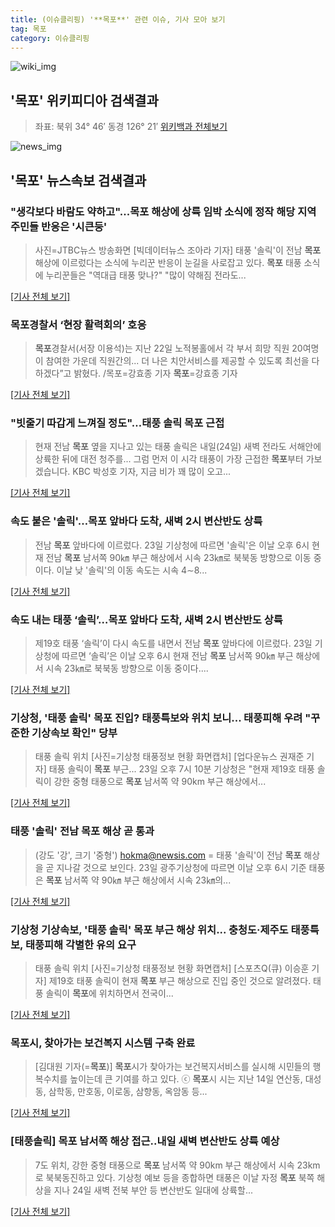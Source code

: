 ```yaml
---
title: (이슈클리핑) '**목포**' 관련 이슈, 기사 모아 보기
tag: 목포
category: 이슈클리핑
---
```

![wiki_img](https://user-images.githubusercontent.com/42597476/44503234-41136a80-a6d0-11e8-9071-6fc6418eafe4.png)
## **'**목포**'** 위키피디아 검색결과
>좌표: 북위 34° 46′ 동경 126° 21′
<a href="https://ko.wikipedia.org/wiki/목포" target="_blank">위키백과 전체보기</a>

![news_img](https://user-images.githubusercontent.com/42597476/44507050-1206f400-a6e4-11e8-8d98-7ffbfebb353f.png)

## **'**목포**'** 뉴스속보 검색결과
### "생각보다 바람도 약하고"...**목포** 해상에 상륙 임박 소식에 정작 해당 지역 주민들 반응은 '시큰둥'

>사진=JTBC뉴스 방송화면 [빅데이터뉴스 조아라 기자] 태풍 '솔릭'이 전남 **목포** 해상에 이르렀다는 소식에 누리꾼 반응이 눈길을 사로잡고 있다. **목포** 태풍 소식에 누리꾼들은 "역대급 태풍 맞나?" "많이 약해짐 전라도...

[[기사 전체 보기]](http://www.thebigdata.co.kr/view.php?ud=201808232014115895c2f6b121bc_23)

### **목포**경찰서 ‘현장 활력회의’ 호응

>**목포**경찰서(서장 이용석)는 지난 22일 노적봉홀에서 각 부서 희망 직원 20여명이 참여한 가운데 직원간의... 더 나은 치안서비스를 제공할 수 있도록 최선을 다하겠다”고 밝혔다. /목포=강효종 기자 **목포**=강효종 기자

[[기사 전체 보기]](http://www.kjdaily.com/read.php3?aid=1535017831446653062)

### "빗줄기 따갑게 느껴질 정도"…태풍 솔릭 **목포** 근접

>현재 전남 **목포** 옆을 지나고 있는 태풍 솔릭은 내일(24일) 새벽 전라도 서해안에 상륙한 뒤에 대전 청주를... 그럼 먼저 이 시각 태풍이 가장 근접한 **목포**부터 가보겠습니다. KBC 박성호 기자, 지금 비가 꽤 많이 오고...

[[기사 전체 보기]](https://news.sbs.co.kr/news/endPage.do?news_id=N1004903232&plink=ORI&cooper=NAVER)

### 속도 붙은 '솔릭'…**목포** 앞바다 도착, 새벽 2시 변산반도 상륙

>전남 **목포** 앞바다에 이르렀다. 23일 기상청에 따르면 '솔릭'은 이날 오후 6시 현재 전남 **목포** 남서쪽 90㎞ 부근 해상에서 시속 23㎞로 북북동 방향으로 이동 중이다. 이날 낮 '솔릭'의 이동 속도는 시속 4∼8...

[[기사 전체 보기]](http://app.yonhapnews.co.kr/YNA/Basic/SNS/r.aspx?c=AKR20180823169100004&did=1195m)

### 속도 내는 태풍 ‘솔릭’…**목포** 앞바다 도착, 새벽 2시 변산반도 상륙

>제19호 태풍 ‘솔릭’이 다시 속도를 내면서 전남 **목포** 앞바다에 이르렀다. 23일 기상청에 따르면 ‘솔릭’은 이날 오후 6시 현재 전남 **목포** 남서쪽 90㎞ 부근 해상에서 시속 23㎞로 북북동 방향으로 이동 중이다....

[[기사 전체 보기]](http://sports.khan.co.kr/news/sk_index.html?art_id=201808232010003&sec_id=560101&pt=nv)

### 기상청, '태풍 솔릭' **목포** 진입? 태풍특보와 위치 보니... 태풍피해 우려 "꾸준한 기상속보 확인" 당부

>태풍 솔릭 위치 [사진=기상청 태풍정보 현황 화면캡처] [업다운뉴스 권재준 기자] 태풍 솔릭이 **목포** 부근... 23일 오후 7시 10분 기상청은 "현재 제19호 태풍 솔릭이 강한 중형 태풍으로 **목포** 남서쪽 약 90km 부근 해상에서...

[[기사 전체 보기]](http://www.updownnews.co.kr/news/articleView.html?idxno=96055)

### 태풍 '솔릭' 전남 **목포** 해상 곧 통과

>(강도 '강', 크기 '중형') hokma@newsis.com = 태풍 '솔릭'이 전남 **목포** 해상을 곧 지나갈 것으로 보인다. 23일 광주기상청에 따르면 이날 오후 6시 기준 태풍은 **목포** 남서쪽 약 90㎞ 부근 해상에서 시속 23㎞의...

[[기사 전체 보기]](http://www.newsis.com/view/?id=NISX20180823_0000398796&cID=10809&pID=10800)

### 기상청 기상속보, '태풍 솔릭' **목포** 부근 해상 위치... 충청도·제주도 태풍특보, 태풍피해 각별한 유의 요구

>태풍 솔릭 위치 [사진=기상청 태풍정보 현황 화면캡처] [스포츠Q(큐) 이승훈 기자] 제19호 태풍 솔릭이 현재 **목포** 부근 해상으로 진입 중인 것으로 알려졌다.  태풍 솔릭이 **목포**에 위치하면서 전국이...

[[기사 전체 보기]](http://www.sportsq.co.kr/news/articleView.html?idxno=299834)

### **목포**시, 찾아가는 보건복지 시스템 구축 완료

> [김대원 기자(=**목포**)]   **목포**시가 찾아가는 보건복지서비스를 실시해 시민들의 행복수치를 높이는데 큰 기여를 하고 있다.   ⓒ **목포**시 시는 지난 14일 연산동, 대성동, 삼학동, 만호동, 이로동, 삼향동, 옥암동 등...

[[기사 전체 보기]](http://www.pressian.com/news/article.html?no=208192&utm_source=naver&utm_medium=search)

### [태풍솔릭] **목포** 남서쪽 해상 접근..내일 새벽 변산반도 상륙 예상

>7도 위치, 강한 중형 태풍으로 **목포** 남서쪽 약 90km 부근 해상에서 시속 23km로 북북동진하고 있다. 기상청 예보 등을 종합하면 태풍은 이날 자정 **목포** 북쪽 해상을 지나 24일 새벽 전북 부안 등 변산반도 일대에 상륙할...

[[기사 전체 보기]](http://www.newspim.com/news/view/20180823000530)


